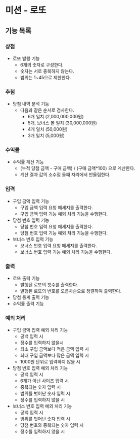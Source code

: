 # 미션 - 로또

## 기능 목록

### 상점

  - 로또 발행 기능
    - 6개의 숫자로 구성한다.
    - 숫자는 서로 중복하지 않는다.
    - 범위는 1~45으로 제한한다.

### 추첨
  - 당첨 내역 분석 기능
    - 다음과 같은 순서로 검사한다.
      - 6개 일치 (2,000,000,000원)
      - 5개, 보너스 볼 일치 (30,000,000원)
      - 4개 일치 (50,000원)
      - 3개 일치 (5,000원)

### 수익률

  - 수익률 계산 기능
    - (누적 당첨 금액 - 구매 금액) / (구매 금액*100) 으로 계산한다.
    - 계산 결과 값의 소수점 둘째 자리에서 반올림한다.
  
### 입력

  - 구입 금액 입력 기능
    - 구입 금액 입력 요청 메세지를 출력한다.
    - 구입 금액 입력 기능 예외 처리 기능을 수행한다.
  - 당첨 번호 입력 기능
    - 당첨 번호 입력 요청 메세지를 출력한다.
    - 당첨 번호 입력 기능 예외 처리 기능을 수행한다.
  - 보너스 번호 입력 기능
    - 보너스 번호 입력 요청 메세지를 출력한다.
    - 보너스 번호 입력 기능 예외 처리 기능을 수행한다.

### 출력

  - 로또 출력 기능
    - 발행된 로또의 갯수를 출력한다.
    - 발행된 로또의 번호를 오름차순으로 정렬하여 출력한다.
  - 당첨 통계 출력 기능
  - 수익률 출력 기능
  
### 예외 처리

  - 구입 금액 입력 예외 처리 기능
    - 공백 입력 시
    - 정수를 입력하지 않을시
    - 최소 구입 금액보다 적은 금액 입력 시
    - 최대 구입 금액보다 많은 금액 입력 시
    - 1000원 단위로 입력하지 않을 시
  - 당첨 번호 입력 예외 처리 기능
    - 공백 입력 시
    - 6개가 아닌 사이즈 입력 시
    - 중복되는 숫자 입력 시
    - 범위를 벗어난 숫자 입력 시
    - 정수를 입력하지 않을 시
  - 보너스 번호 입력 예외 처리 기능
    -  공백 입력 시
    -  범위를 벗어난 숫자 입력 시
    -  당첨 번호와 중복되는 숫자 입력 시
    -  정수를 입력하지 않을 시
